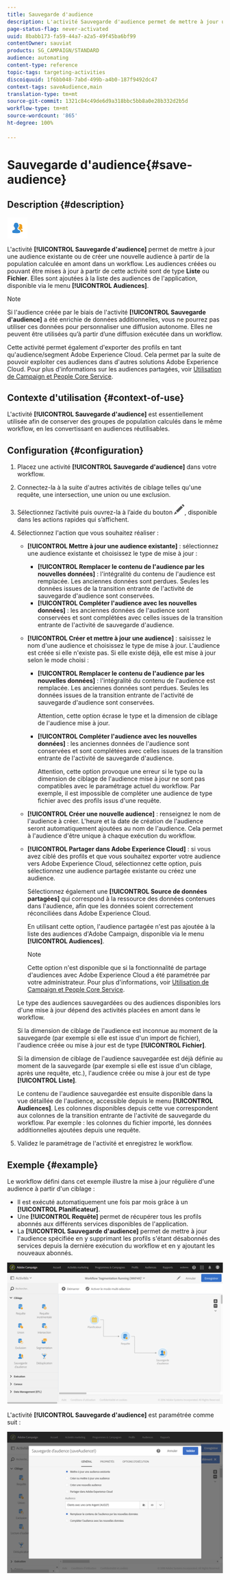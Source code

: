 ```yaml
---
title: Sauvegarde d'audience
description: L'activité Sauvegarde d'audience permet de mettre à jour une audience existante ou de créer une nouvelle audience à partir de la population calculée en amont dans un workflow.
page-status-flag: never-activated
uuid: 8babb173-fa59-44a7-a2a5-49f45ba6bf99
contentOwner: sauviat
products: SG_CAMPAIGN/STANDARD
audience: automating
content-type: reference
topic-tags: targeting-activities
discoiquuid: 1f6bb048-7abd-499b-a4b0-187f9492dc47
context-tags: saveAudience,main
translation-type: tm+mt
source-git-commit: 1321c84c49de6d9a318bbc5bb8a0e28b332d2b5d
workflow-type: tm+mt
source-wordcount: '865'
ht-degree: 100%

---
```



# Sauvegarde d&#39;audience{#save-audience}

## Description {#description}

![](assets/save_audience.png)

L&#39;activité **[!UICONTROL Sauvegarde d&#39;audience]** permet de mettre à jour une audience existante ou de créer une nouvelle audience à partir de la population calculée en amont dans un workflow. Les audiences créées ou pouvant être mises à jour à partir de cette activité sont de type **Liste** ou **Fichier**. Elles sont ajoutées à la liste des audiences de l&#39;application, disponible via le menu **[!UICONTROL Audiences]**.

>[!NOTE]
>
>Si l&#39;audience créée par le biais de l&#39;activité **[!UICONTROL Sauvegarde d&#39;audience]** a été enrichie de données additionnelles, vous ne pourrez pas utiliser ces données pour personnaliser une diffusion autonome. Elles ne peuvent être utilisées qu’à partir d’une diffusion exécutée dans un workflow.

Cette activité permet également d&#39;exporter des profils en tant qu&#39;audience/segment Adobe Experience Cloud. Cela permet par la suite de pouvoir exploiter ces audiences dans d&#39;autres solutions Adobe Experience Cloud. Pour plus d&#39;informations sur les audiences partagées, voir [Utilisation de Campaign et People Core Service](../../integrating/using/about-campaign-audience-manager-or-people-core-service-integration.md).

## Contexte d&#39;utilisation {#context-of-use}

L&#39;activité **[!UICONTROL Sauvegarde d&#39;audience]** est essentiellement utilisée afin de conserver des groupes de population calculés dans le même workflow, en les convertissant en audiences réutilisables.

## Configuration {#configuration}

1. Placez une activité **[!UICONTROL Sauvegarde d&#39;audience]** dans votre workflow.
1. Connectez-la à la suite d&#39;autres activités de ciblage telles qu&#39;une requête, une intersection, une union ou une exclusion.
1. Sélectionnez l’activité puis ouvrez-la à l’aide du bouton ![](assets/edit_darkgrey-24px.png), disponible dans les actions rapides qui s’affichent.
1. Sélectionnez l&#39;action que vous souhaitez réaliser :

   * **[!UICONTROL Mettre à jour une audience existante]** : sélectionnez une audience existante et choisissez le type de mise à jour :

      * **[!UICONTROL Remplacer le contenu de l&#39;audience par les nouvelles données]** : l&#39;intégralité du contenu de l&#39;audience est remplacée. Les anciennes données sont perdues. Seules les données issues de la transition entrante de l&#39;activité de sauvegarde d&#39;audience sont conservées.
      * **[!UICONTROL Compléter l&#39;audience avec les nouvelles données]** : les anciennes données de l&#39;audience sont conservées et sont complétées avec celles issues de la transition entrante de l&#39;activité de sauvegarde d&#39;audience.
   * **[!UICONTROL Créer et mettre à jour une audience]** : saisissez le nom d&#39;une audience et choisissez le type de mise à jour. L&#39;audience est créée si elle n&#39;existe pas. Si elle existe déjà, elle est mise à jour selon le mode choisi :

      * **[!UICONTROL Remplacer le contenu de l&#39;audience par les nouvelles données]** : l&#39;intégralité du contenu de l&#39;audience est remplacée. Les anciennes données sont perdues. Seules les données issues de la transition entrante de l&#39;activité de sauvegarde d&#39;audience sont conservées.

         Attention, cette option écrase le type et la dimension de ciblage de l&#39;audience mise à jour.

      * **[!UICONTROL Compléter l&#39;audience avec les nouvelles données]** : les anciennes données de l&#39;audience sont conservées et sont complétées avec celles issues de la transition entrante de l&#39;activité de sauvegarde d&#39;audience.

         Attention, cette option provoque une erreur si le type ou la dimension de ciblage de l&#39;audience mise à jour ne sont pas compatibles avec le paramétrage actuel du workflow. Par exemple, il est impossible de compléter une audience de type fichier avec des profils issus d&#39;une requête.
   * **[!UICONTROL Créer une nouvelle audience]** : renseignez le nom de l&#39;audience à créer. L&#39;heure et la date de création de l&#39;audience seront automatiquement ajoutées au nom de l&#39;audience. Cela permet à l&#39;audience d&#39;être unique à chaque exécution du workflow.
   * **[!UICONTROL Partager dans Adobe Experience Cloud]** : si vous avez ciblé des profils et que vous souhaitez exporter votre audience vers Adobe Experience Cloud, sélectionnez cette option, puis sélectionnez une audience partagée existante ou créez une audience.

      Sélectionnez également une **[!UICONTROL Source de données partagées]** qui correspond à la ressource des données contenues dans l&#39;audience, afin que les données soient correctement réconciliées dans Adobe Experience Cloud.

      En utilisant cette option, l&#39;audience partagée n&#39;est pas ajoutée à la liste des audiences d&#39;Adobe Campaign, disponible via le menu **[!UICONTROL Audiences]**.

      >[!NOTE]
      >
      >Cette option n&#39;est disponible que si la fonctionnalité de partage d&#39;audiences avec Adobe Experience Cloud a été paramétrée par votre administrateur. Pour plus d&#39;informations, voir [Utilisation de Campaign et People Core Service](../../integrating/using/about-campaign-audience-manager-or-people-core-service-integration.md).

   Le type des audiences sauvegardées ou des audiences disponibles lors d&#39;une mise à jour dépend des activités placées en amont dans le workflow.

   Si la dimension de ciblage de l&#39;audience est inconnue au moment de la sauvegarde (par exemple si elle est issue d&#39;un import de fichier), l&#39;audience créée ou mise à jour est de type **[!UICONTROL Fichier]**.

   Si la dimension de ciblage de l&#39;audience sauvegardée est déjà définie au moment de la sauvegarde (par exemple si elle est issue d&#39;un ciblage, après une requête, etc.), l&#39;audience créée ou mise à jour est de type **[!UICONTROL Liste]**.

   Le contenu de l&#39;audience sauvegardée est ensuite disponible dans la vue détaillée de l&#39;audience, accessible depuis le menu **[!UICONTROL Audiences]**. Les colonnes disponibles depuis cette vue correspondent aux colonnes de la transition entrante de l&#39;activité de sauvegarde du workflow. Par exemple : les colonnes du fichier importé, les données additionnelles ajoutées depuis une requête.

1. Validez le paramétrage de l&#39;activité et enregistrez le workflow.

## Exemple {#example}

Le workflow défini dans cet exemple illustre la mise à jour régulière d&#39;une audience à partir d&#39;un ciblage :

* Il est exécuté automatiquement une fois par mois grâce à un **[!UICONTROL Planificateur]**.
* Une **[!UICONTROL Requête]** permet de récupérer tous les profils abonnés aux différents services disponibles de l&#39;application.
* La **[!UICONTROL Sauvegarde d&#39;audience]** permet de mettre à jour l&#39;audience spécifiée en y supprimant les profils s&#39;étant désabonnés des services depuis la dernière exécution du workflow et en y ajoutant les nouveaux abonnés.

![](assets/save_audience_example_1.png)

L&#39;activité **[!UICONTROL Sauvegarde d&#39;audience]** est paramétrée comme suit :

![](assets/save_audience_example_2.png)

